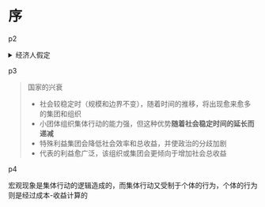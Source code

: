 # 序

p2

<details>

<summary>经济人假定</summary>

```
每一个人都通过成本-收益计算追求自己的行为最大化
```

</details>

p3

> 国家的兴衰
>
> * 社会较稳定时（规模和边界不变），随着时间的推移，将出现愈来愈多的集团和组织
> * 小团体组织集体行动的能力强，但这种优势**随着社会稳定时间的延长而递减**
> * 特殊利益集团会降低社会效率和总收益，并使政治的分歧加剧
> * 代表的利益愈广泛，该组织或集团会更倾向于增加社会总收益

p4

宏观现象是集体行动的逻辑造成的，而集体行动又受制于个体的行为，个体的行为则是经过成本-收益计算的
